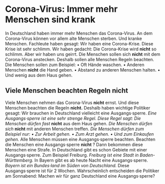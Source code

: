 # Corona-Virus: Immer mehr Menschen sind krank

In Deutschland haben immer mehr Menschen das Corona-Virus. An dem Corona-Virus können vor allem alte Menschen sterben. Und kranke Menschen. Fachleute haben gesagt: Wir haben eine Corona-Krise. Diese Krise ist sehr schlimm. Wir haben gedacht: Die Corona-Krise wird **nicht** so schlimm. Aber wir haben uns geirrt. 
Die Menschen sollen sich **nicht** mit dem Corona-Virus anstecken. Deshalb sollen alle Menschen Regeln beachten. Die Menschen sollen zum Beispiel: • Oft Hände waschen. • Anderen Menschen **nicht** die Hand geben. • Abstand zu anderen Menschen halten. • Und wenig aus dem Haus gehen. 

## Viele Menschen beachten Regeln nicht
Viele Menschen nehmen das Corona-Virus **nicht** ernst. Und diese Menschen beachten die Regeln **nicht.** Deshalb haben wichtige Politiker gesagt: Wir brauchen in Deutschland vielleicht eine Ausgangs·sperre. 
*Eine Ausgangs·sperre ist eine sehr strenge Regel.* 
*Diese Regel sagt:* 
*Die Menschen dürfen fast* **nicht** aus dem Haus gehen. 
*Die Menschen dürfen sich* **nicht** mit anderen Menschen treffen. 
*Die Menschen dürfen zum Beispiel nur:* 
*• Zur Arbeit gehen.* 
*• Zum Arzt gehen.* 
*• Und zum Einkaufen gehen.* Alle Menschen müssen eine Ausgangs·sperre beachten. Beachten die Menschen eine Ausgangs·sperre **nicht** ? Dann bekommen diese Menschen eine Strafe. 
In Deutschland gibt es schon Gebiete mit einer Ausgangs·sperre. Zum Beispiel Freiburg. 
*Freiburg ist eine Stadt in Baden-Württemberg.* In Bayern gibt es ab heute Nacht eine Ausgangs·sperre. 
*Bayern ist ein Bundes·land im Süden von Deutschland.* Diese Ausgangs·sperre ist für 2 Wochen. 
Wahrscheinlich entscheiden die Politiker am Sonnabend: Machen wir für ganz Deutschland eine Ausgangs·sperre? 
